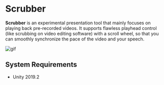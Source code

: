Scrubber
========

**Scrubber** is an experimental presentation tool that mainly focuses on
playing back pre-recorded videos. It supports flawless playhead control (like
scrubbing on video editing software) with a scroll wheel, so that you can
smoothly synchronize the pace of the video and your speech.

![gif](https://i.imgur.com/QWFgbum.gif)

System Requirements
-------------------

- Unity 2019.2
